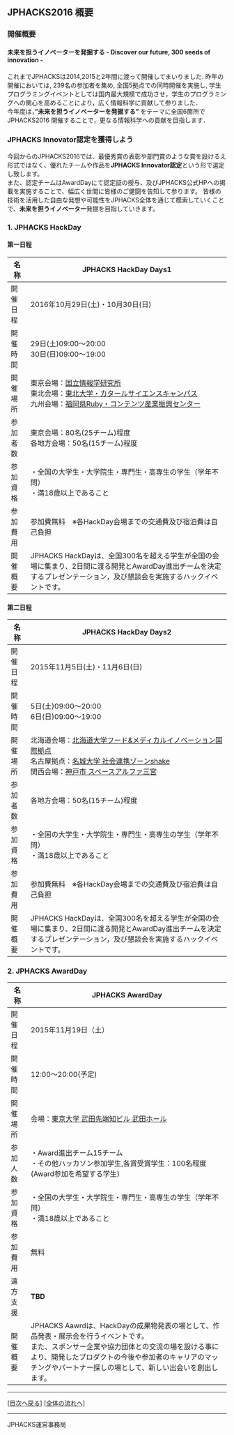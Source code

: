 ## JPHACKS2016 概要
### 開催概要
#### 未来を担うイノベーターを発掘する - Discover our future, 300 seeds of innovation -
これまでJPHACKSは2014,2015と2年間に渡って開催してまいりました. 昨年の開催においては, 239名の参加者を集め, 全国5拠点での同時開催を実施し, 学生プログラミングイベントとしては国内最大規模で成功させ，学生のプログラミングへの関心を高めることにより，広く情報科学に貢献して参りました．<br>
今年度は，**”未来を担うイノベーターを発掘する”** をテーマに全国6箇所でJPHACKS2016 開催することで，更なる情報科学への貢献を目指します．

### JPHACKS Innovator認定を獲得しよう
今回からのJPHACKS2016では、最優秀賞の表彰や部門賞のような賞を設けるえ形式ではなく、優れたチームや作品を**JPHACKS Innovator認定**という形で選定し致します。  
また、認定チームはAwardDayにて認定証の授与、及びJPHACKS公式HPへの掲載を実施することで、幅広く世間に皆様のご健闘を告知して参ります。
皆様の技術を活用した自由な発想や可能性をJPHACKS全体を通じて模索していくことで、**未来を担うイノベーター**発掘を目指していきます。

### 1. JPHACKS HackDay
#### 第一日程
|名称|JPHACKS HackDay Days1|
|---|---|
|開催日程|2016年10月29日(土)・10月30日(日)|
|開催時間|29日(土)09:00〜20:00<br>30日(日)09:00〜19:00|
|開催場所|東京会場：[国立情報学研究所](http://www.nii.ac.jp/about/access/)<br>東北会場：[東北大学・カタールサイエンスキャンパス](http://qsc.eng.tohoku.ac.jp/jp/map.html)<br>九州会場：[福岡県Ruby・コンテンツ産業振興センター](http://frac.jp/about/)|
|参加者数|東京会場：80名(25チーム)程度<br>各地方会場：50名(15チーム)程度|
|参加資格|・全国の大学生・大学院生・専門生・高専生の学生（学年不問）<br>・満18歳以上であること|
|参加費用|参加費無料　※各HackDay会場までの交通費及び宿泊費は自己負担|
|開催概要|JPHACKS HackDayは、全国300名を超える学生が全国の会場に集まり、2日間に渡る開発とAwardDay進出チームを決定するプレゼンテーション，及び懇談会を実施するハックイベントです。|

#### 第二日程
|名称|JPHACKS HackDay Days2|
|---|---|
|開催日程|2015年11月5日(土)・11月6日(日)|
|開催時間|5日(土)09:00〜20:00<br>6日(日)09:00〜19:00|
|開催場所|北海道会場：[北海道大学フード&メディカルイノベーション国際拠点](https://www.fmi.hokudai.ac.jp/access)<br>名古屋拠点：[名城大学 社会連携ゾーンshake](https://www.meijo-u.ac.jp/about/campus/dome/)<br>関西会場：[神戸市 スペースアルファ三宮](http://www.spacealpha.jp/sannomiya/access.html)|
|参加者数|各地方会場：50名(15チーム)程度|
|参加資格|・全国の大学生・大学院生・専門生・高専生の学生（学年不問）<br>・満18歳以上であること|
|参加費用|参加費無料　※各HackDay会場までの交通費及び宿泊費は自己負担|
|開催概要|JPHACKS HackDayは、全国300名を超える学生が全国の会場に集まり、2日間に渡る開発とAwardDay進出チームを決定するプレゼンテーション，及び懇談会を実施するハックイベントです。|

### 2. JPHACKS AwardDay
|名称|JPHACKS AwardDay|
|---|---|
|開催日程|2015年11月19日（土）|
|開催時間|12:00〜20:00(予定)|
|開催場所|会場：[東京大学 武田先端知ビル 武田ホール](http://www.u-tokyo.ac.jp/campusmap/cam01_04_16_j.html)|
|参加人数|・Award進出チーム15チーム<br>・その他ハッカソン参加学生,各賞受賞学生：100名程度(Award参加を希望する学生)|
|参加資格|・全国の大学生・大学院生・専門生・高専生の学生（学年不問）<br>・満18歳以上であること|
|参加費用|無料|
|遠方支援|**TBD**|
|開催概要|JPHACKS Aawrdは、HackDayの成果物発表の場として、作品発表・展示会を行うイベントです。<br>また、スポンサー企業や協力団体との交流の場を設ける事により、開発したプロダクトの今後や参加者のキャリアのマッチングやパートナー探しの場として、新しい出会いを創出します。|

--------------
[[目次へ戻る](../index.md)] [[全体の流れへ](schedule.md)]

----
JPHACKS運営事務局
